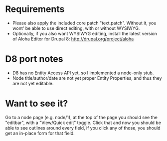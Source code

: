 # Requirements

- Please also apply the included core patch "text.patch". Without it, you wont' be able to use direct editing, with or without WYSIWYG.
- Optionally, if you also want WYSIWYG editing, install the latest version of Aloha Editor for Drupal 8: http://drupal.org/project/aloha


# D8 port notes

* D8 has no Entity Access API yet, so I implemented a node-only stub.
* Node title/author/date are not yet proper Entity Properties, and thus they are not yet editable.


# Want to see it?

Go to a node page (e.g. node/1), at the top of the page you should see the "editbar", with a "View/Quick edit" toggle. Click that and now you should be able to see outlines around every field, if you click any of those, you should get an in-place form for that field.
